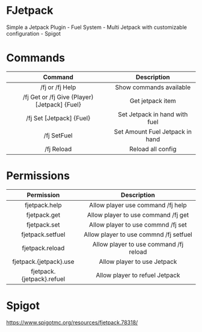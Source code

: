# FJetpack
Simple a Jetpack Plugin - Fuel System - Multi Jetpack with customizable configuration - Spigot

# Commands

| Command | Description  |
|  :---:  |     :-:      |
| /fj or /fj Help | Show commands available |
| /fj Get or /fj Give (Player) [Jetpack] {Fuel} | Get jetpack item |
| /fj Set [Jetpack] {Fuel} | Set Jetpack in hand with fuel |
| /fj SetFuel <Amount> | Set Amount Fuel Jetpack in hand |
| /fj Reload | Reload all config |

# Permissions
| Permission | Description |
|   :---:    |     :-:     |
| fjetpack.help | Allow player use command /fj help |
| fjetpack.get | Allow player to use command /fj get|give <name> |
| fjetpack.set | Allow player to use commnd /fj set <jetpack> |
| fjetpack.setfuel | Allow player to use commnd /fj setfuel <amount> |
| fjetpack.reload | Allow player to use command /fj reload |
| fjetpack.{jetpack}.use | Allow player to use Jetpack |
| fjetpack.{jetpack}.refuel | Allow player to refuel Jetpack |

# Spigot
https://www.spigotmc.org/resources/fjetpack.78318/
